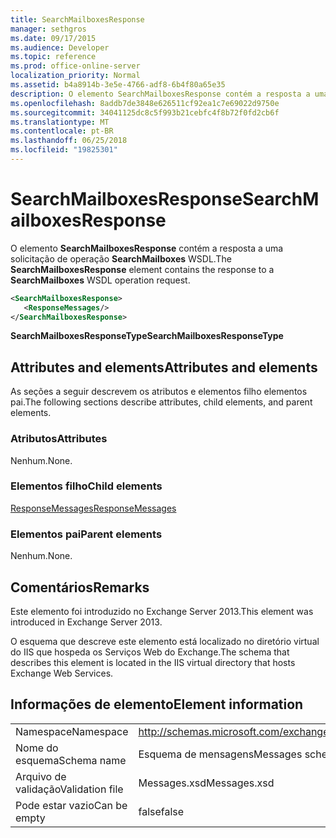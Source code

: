 ```yaml
---
title: SearchMailboxesResponse
manager: sethgros
ms.date: 09/17/2015
ms.audience: Developer
ms.topic: reference
ms.prod: office-online-server
localization_priority: Normal
ms.assetid: b4a8914b-3e5e-4766-adf8-6b4f80a65e35
description: O elemento SearchMailboxesResponse contém a resposta a uma solicitação de operação SearchMailboxes WSDL.
ms.openlocfilehash: 8addb7de3848e626511cf92ea1c7e69022d9750e
ms.sourcegitcommit: 34041125dc8c5f993b21cebfc4f8b72f0fd2cb6f
ms.translationtype: MT
ms.contentlocale: pt-BR
ms.lasthandoff: 06/25/2018
ms.locfileid: "19825301"
---
```

# <a name="searchmailboxesresponse"></a><span data-ttu-id="6a347-103">SearchMailboxesResponse</span><span class="sxs-lookup"><span data-stu-id="6a347-103">SearchMailboxesResponse</span></span>

<span data-ttu-id="6a347-104">O elemento **SearchMailboxesResponse** contém a resposta a uma solicitação de operação **SearchMailboxes** WSDL.</span><span class="sxs-lookup"><span data-stu-id="6a347-104">The **SearchMailboxesResponse** element contains the response to a **SearchMailboxes** WSDL operation request.</span></span> 
  
```XML
<SearchMailboxesResponse>
   <ResponseMessages/>
</SearchMailboxesResponse>
```

 <span data-ttu-id="6a347-105">**SearchMailboxesResponseType**</span><span class="sxs-lookup"><span data-stu-id="6a347-105">**SearchMailboxesResponseType**</span></span>
## <a name="attributes-and-elements"></a><span data-ttu-id="6a347-106">Attributes and elements</span><span class="sxs-lookup"><span data-stu-id="6a347-106">Attributes and elements</span></span>

<span data-ttu-id="6a347-107">As seções a seguir descrevem os atributos e elementos filho elementos pai.</span><span class="sxs-lookup"><span data-stu-id="6a347-107">The following sections describe attributes, child elements, and parent elements.</span></span>
  
### <a name="attributes"></a><span data-ttu-id="6a347-108">Atributos</span><span class="sxs-lookup"><span data-stu-id="6a347-108">Attributes</span></span>

<span data-ttu-id="6a347-109">Nenhum.</span><span class="sxs-lookup"><span data-stu-id="6a347-109">None.</span></span>
  
### <a name="child-elements"></a><span data-ttu-id="6a347-110">Elementos filho</span><span class="sxs-lookup"><span data-stu-id="6a347-110">Child elements</span></span>

[<span data-ttu-id="6a347-111">ResponseMessages</span><span class="sxs-lookup"><span data-stu-id="6a347-111">ResponseMessages</span></span>](responsemessages.md)
  
### <a name="parent-elements"></a><span data-ttu-id="6a347-112">Elementos pai</span><span class="sxs-lookup"><span data-stu-id="6a347-112">Parent elements</span></span>

<span data-ttu-id="6a347-113">Nenhum.</span><span class="sxs-lookup"><span data-stu-id="6a347-113">None.</span></span>
  
## <a name="remarks"></a><span data-ttu-id="6a347-114">Comentários</span><span class="sxs-lookup"><span data-stu-id="6a347-114">Remarks</span></span>

<span data-ttu-id="6a347-115">Este elemento foi introduzido no Exchange Server 2013.</span><span class="sxs-lookup"><span data-stu-id="6a347-115">This element was introduced in Exchange Server 2013.</span></span>
  
<span data-ttu-id="6a347-116">O esquema que descreve este elemento está localizado no diretório virtual do IIS que hospeda os Serviços Web do Exchange.</span><span class="sxs-lookup"><span data-stu-id="6a347-116">The schema that describes this element is located in the IIS virtual directory that hosts Exchange Web Services.</span></span>
  
## <a name="element-information"></a><span data-ttu-id="6a347-117">Informações de elemento</span><span class="sxs-lookup"><span data-stu-id="6a347-117">Element information</span></span>

|||
|:-----|:-----|
|<span data-ttu-id="6a347-118">Namespace</span><span class="sxs-lookup"><span data-stu-id="6a347-118">Namespace</span></span>  <br/> |http://schemas.microsoft.com/exchange/services/2006/messages  <br/> |
|<span data-ttu-id="6a347-119">Nome do esquema</span><span class="sxs-lookup"><span data-stu-id="6a347-119">Schema name</span></span>  <br/> |<span data-ttu-id="6a347-120">Esquema de mensagens</span><span class="sxs-lookup"><span data-stu-id="6a347-120">Messages schema</span></span>  <br/> |
|<span data-ttu-id="6a347-121">Arquivo de validação</span><span class="sxs-lookup"><span data-stu-id="6a347-121">Validation file</span></span>  <br/> |<span data-ttu-id="6a347-122">Messages.xsd</span><span class="sxs-lookup"><span data-stu-id="6a347-122">Messages.xsd</span></span>  <br/> |
|<span data-ttu-id="6a347-123">Pode estar vazio</span><span class="sxs-lookup"><span data-stu-id="6a347-123">Can be empty</span></span>  <br/> |<span data-ttu-id="6a347-124">false</span><span class="sxs-lookup"><span data-stu-id="6a347-124">false</span></span>  <br/> |
   

